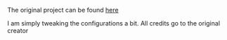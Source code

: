 The original project can be found [here](https://registry.terraform.io/modules/everest-engineering/mongodb-ecs/aws/latest)

I am simply tweaking the configurations a bit. All credits go to the original creator
